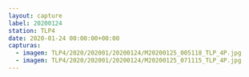 ```yaml
---
layout: capture
label: 20200124
station: TLP4
date: 2020-01-24 00:00:00+00:00
capturas:
  - imagem: TLP4/2020/202001/20200124/M20200125_005118_TLP_4P.jpg
  - imagem: TLP4/2020/202001/20200124/M20200125_071115_TLP_4P.jpg
---
```

